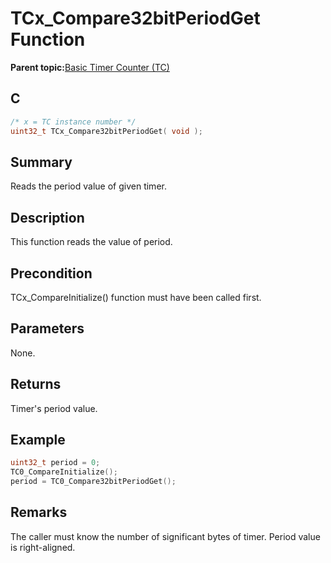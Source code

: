 # TCx\_Compare32bitPeriodGet Function

**Parent topic:**[Basic Timer Counter \(TC\)](GUID-D805E0EA-6923-41A3-A27E-5A159783D12C.md)

## C

```c
/* x = TC instance number */
uint32_t TCx_Compare32bitPeriodGet( void );
```

## Summary

Reads the period value of given timer.

## Description

This function reads the value of period.

## Precondition

TCx\_CompareInitialize\(\) function must have been called first.

## Parameters

None.

## Returns

Timer's period value.

## Example

```c
uint32_t period = 0;
TC0_CompareInitialize();
period = TC0_Compare32bitPeriodGet();
```

## Remarks

The caller must know the number of significant bytes of timer. Period value is right-aligned.

